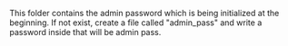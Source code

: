 This folder contains the admin password which is being initialized at the beginning.
If not exist, create a file called "admin_pass" and write a password inside that will be admin pass.